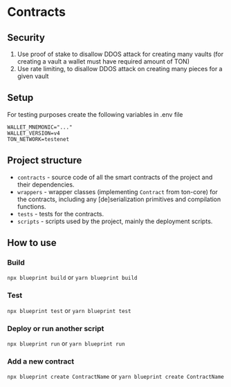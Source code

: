# Contracts

## Security

1. Use proof of stake to disallow DDOS attack for creating many vaults (for creating a vault a wallet must have required amount of TON)
2. Use rate limiting, to disallow DDOS attack on creating many pieces for a given vault

## Setup

For testing purposes create the following variables in .env file
```
WALLET_MNEMONIC="..."
WALLET_VERSION=v4
TON_NETWORK=testenet
```

## Project structure

-   `contracts` - source code of all the smart contracts of the project and their dependencies.
-   `wrappers` - wrapper classes (implementing `Contract` from ton-core) for the contracts, including any [de]serialization primitives and compilation functions.
-   `tests` - tests for the contracts.
-   `scripts` - scripts used by the project, mainly the deployment scripts.

## How to use

### Build

`npx blueprint build` or `yarn blueprint build`

### Test

`npx blueprint test` or `yarn blueprint test`

### Deploy or run another script

`npx blueprint run` or `yarn blueprint run`

### Add a new contract

`npx blueprint create ContractName` or `yarn blueprint create ContractName`
